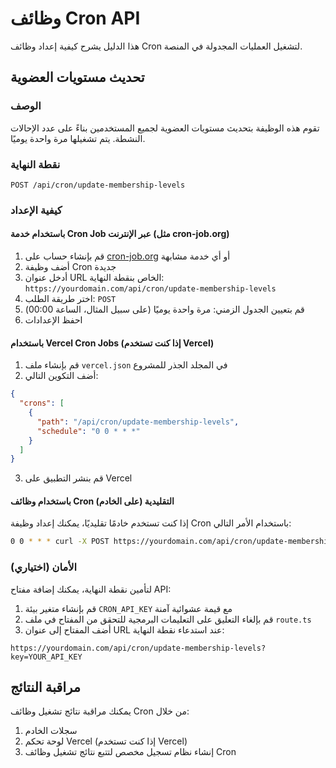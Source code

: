 # وظائف Cron API

هذا الدليل يشرح كيفية إعداد وظائف Cron لتشغيل العمليات المجدولة في المنصة.

## تحديث مستويات العضوية

### الوصف
تقوم هذه الوظيفة بتحديث مستويات العضوية لجميع المستخدمين بناءً على عدد الإحالات النشطة. يتم تشغيلها مرة واحدة يوميًا.

### نقطة النهاية
```
POST /api/cron/update-membership-levels
```

### كيفية الإعداد

#### باستخدام خدمة Cron Job عبر الإنترنت (مثل cron-job.org)

1. قم بإنشاء حساب على [cron-job.org](https://cron-job.org) أو أي خدمة مشابهة
2. أضف وظيفة Cron جديدة
3. أدخل عنوان URL الخاص بنقطة النهاية: `https://yourdomain.com/api/cron/update-membership-levels`
4. اختر طريقة الطلب: `POST`
5. قم بتعيين الجدول الزمني: مرة واحدة يوميًا (على سبيل المثال، الساعة 00:00)
6. احفظ الإعدادات

#### باستخدام Vercel Cron Jobs (إذا كنت تستخدم Vercel)

1. قم بإنشاء ملف `vercel.json` في المجلد الجذر للمشروع
2. أضف التكوين التالي:

```json
{
  "crons": [
    {
      "path": "/api/cron/update-membership-levels",
      "schedule": "0 0 * * *"
    }
  ]
}
```

3. قم بنشر التطبيق على Vercel

#### باستخدام وظائف Cron التقليدية (على الخادم)

إذا كنت تستخدم خادمًا تقليديًا، يمكنك إعداد وظيفة Cron باستخدام الأمر التالي:

```bash
0 0 * * * curl -X POST https://yourdomain.com/api/cron/update-membership-levels
```

### الأمان (اختياري)

لتأمين نقطة النهاية، يمكنك إضافة مفتاح API:

1. قم بإنشاء متغير بيئة `CRON_API_KEY` مع قيمة عشوائية آمنة
2. قم بإلغاء التعليق على التعليمات البرمجية للتحقق من المفتاح في ملف `route.ts`
3. أضف المفتاح إلى عنوان URL عند استدعاء نقطة النهاية:

```
https://yourdomain.com/api/cron/update-membership-levels?key=YOUR_API_KEY
```

## مراقبة النتائج

يمكنك مراقبة نتائج تشغيل وظائف Cron من خلال:

1. سجلات الخادم
2. لوحة تحكم Vercel (إذا كنت تستخدم Vercel)
3. إنشاء نظام تسجيل مخصص لتتبع نتائج تشغيل وظائف Cron
